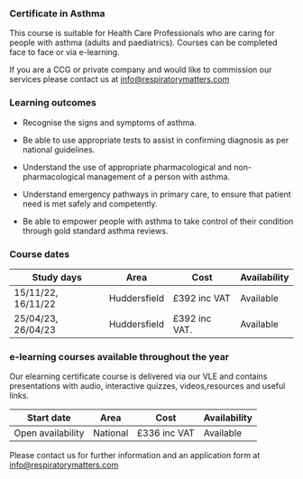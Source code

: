 ### Certificate in Asthma

This course is suitable for Health Care Professionals who are caring for people with asthma (adults and paediatrics). Courses can be completed face to face or via e-learning.

If you are a CCG or private company and would like to commission our services please contact us at info@respiratorymatters.com

### Learning outcomes

* Recognise the signs and symptoms of asthma.

* Be able to use appropriate tests to assist in confirming diagnosis as per national guidelines.

* Understand the use of appropriate pharmacological and non-pharmacological management of a person with asthma.

* Understand emergency pathways in primary care, to ensure that patient need is met safely and competently.

* Be able to empower people with asthma to take control of their condition through gold standard asthma reviews.

### Course dates

|Study days          |	Area          | Cost           | Availability|
|--------------------|---------------|-----------------|-------------
| 15/11/22, 16/11/22 | Huddersfield  | £392 inc VAT    | Available   |
| 25/04/23, 26/04/23 | Huddersfield  | £392 inc VAT.   | Available   |


### e-learning courses available throughout the year

Our elearning certificate course is delivered via our VLE and contains presentations with audio, interactive quizzes, videos,resources and useful links. 

|Start date          |	Area          | Cost          | Availability|
|--------------------|----------------|---------------|-------------
| Open availability  | National       | £336 inc VAT  | Available   |


Please contact us for further information and an application form at info@respiratorymatters.com
